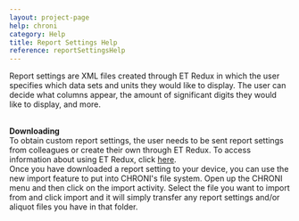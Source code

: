 ```yaml
---
layout: project-page
help: chroni
category: Help
title: Report Settings Help
reference: reportSettingsHelp
---
```


Report settings are XML files created through ET Redux in which the user specifies which data sets and units they would
like to display. The user can decide what columns appear, the amount of significant digits they would like to display, and more.

<br>
<b>Downloading</b><br>
To obtain custom report settings, the user needs to be sent report settings from colleagues or create their own through 
ET Redux. To access information about using ET Redux, click <a href="http://cirdles.org/projects/et_redux/#report-settings" target="_blank">here</a>.
<br>Once you have downloaded a report setting to your device, you can use the new import feature to put into CHRONI's file system.
Open up the CHRONI menu and then click on the import activity. Select the file you want to import from and click import and it
will simply transfer any report settings and/or aliquot files you have in that folder. 

